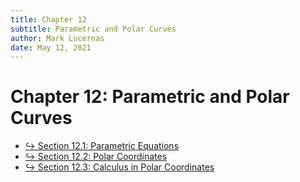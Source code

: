 ```yaml
---
title: Chapter 12
subtitle: Parametric and Polar Curves
author: Mark Lucernas
date: May 12, 2021
---
```



# Chapter 12: Parametric and Polar Curves

- [↪ Section 12.1: Parametric Equations](sec_12-1)
- [↪ Section 12.2: Polar Coordinates](sec_12-2)
- [↪ Section 12.3: Calculus in Polar Coordinates](sec_12-3)

